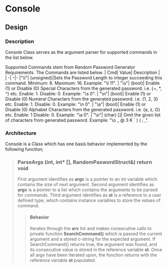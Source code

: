 # Console

## Design

### Description

Console Class serves as the argument parser for supported commands in the list below.

Supported Commands stem from Random Password Generator Requirements. The Commands are listed below.
| Cmd| Value| Description |
| -| -|-
|"\l"| (unsigned)|Sets the Password Length to integer succeeding this command. Minimum: 8. Maximum: 16. Example: "\l 11".
| "\s"| (bool)| Enable (1) or Disable (0) Special Characters from the generated password. i.e. {~, *, ^} etc. Enable: 1. Disable: 0. Example: "\s 0".
| "\n"| (bool)| Enable (1) or Disable (0) Numeral Characters from the generated password. i.e. {1, 2, 3} etc. Enable: 1. Disable: 0. Example: "\n 0".
| "\a"| (bool)| Enable (1) or Disable (0) Alphabet Characters from the generated password. i.e. {a, z, G} etc. Enable: 1 Disable: 0. Example: "\a 0".
| "\o"| (char) []| Omit the given list of characters from generated password. Example: "\o _ @ 3 K ` ) ( ; ,".

### Architecture 

Console is a Class which has one basis behavior implemented by the following function;

>### ParseArgs (int, int* [], RandomPaswordStruct&) return void
>First argument identifies as **argc** is a pointer to an int variable which contains the size of next argument.
>Second argument identifies as **argv** is a pointer to a list which contains the arguments to be parsed for commands.
>Third argument identifies as **st** is a reference to a user defined type, which contains instance variables to store the values of command.
>>#### Behavior
>> Iterates through the **arv** list and makes consecutive calls to private function **SearchCommand()** which is passed the current argument and a stored c-string for the expected argument. If SearchCommand() returns true, the argument was found, and its consecutive value is stored in the reference variable **st**.
>> Once all argv have been iterated upon, the function returns with the reference variable **st** populated.

